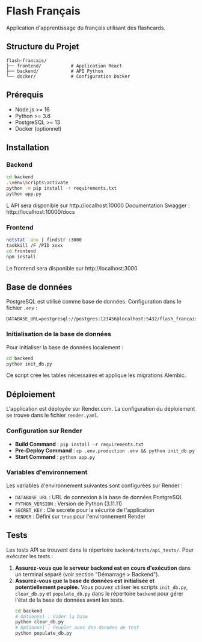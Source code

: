 # Flash Français

Application d'apprentissage du français utilisant des flashcards.

## Structure du Projet

```
flash-francais/
├── frontend/           # Application React
├── backend/            # API Python
└── docker/             # Configuration Docker
```

## Prérequis

- Node.js >= 16
- Python >= 3.8
- PostgreSQL >= 13
- Docker (optionnel)

## Installation

### Backend
```bash
cd backend
.\venv\Scripts\activate
python -m pip install -r requirements.txt
python app.py
```
L API sera disponible sur http://localhost:10000
Documentation Swagger : http://localhost:10000/docs

### Frontend

```bash
netstat -ano | findstr :3000
taskkill /F /PID xxxx
cd frontend
npm install
```
Le frontend sera disponible sur http://localhost:3000


## Base de données

PostgreSQL est utilisé comme base de données.
Configuration dans le fichier `.env` :

```env
DATABASE_URL=postgresql://postgres:123456@localhost:5432/flash_francais
```

### Initialisation de la base de données

Pour initialiser la base de données localement :

```bash
cd backend
python init_db.py
```

Ce script crée les tables nécessaires et applique les migrations Alembic.

## Déploiement

L'application est déployée sur Render.com.
La configuration du déploiement se trouve dans le fichier `render.yaml`.

### Configuration sur Render

- **Build Command** : `pip install -r requirements.txt`
- **Pre-Deploy Command** : `cp .env.production .env && python init_db.py`
- **Start Command** : `python app.py`

### Variables d'environnement

Les variables d'environnement suivantes sont configurées sur Render :

- `DATABASE_URL` : URL de connexion à la base de données PostgreSQL
- `PYTHON_VERSION` : Version de Python (3.11.11)
- `SECRET_KEY` : Clé secrète pour la sécurité de l'application
- `RENDER` : Défini sur `true` pour l'environnement Render

## Tests

Les tests API se trouvent dans le répertoire `backend/tests/api_tests/`.
Pour exécuter les tests :

1.  **Assurez-vous que le serveur backend est en cours d'exécution** dans un terminal séparé (voir section "Démarrage > Backend").
2.  **Assurez-vous que la base de données est initialisée et potentiellement peuplée.** Vous pouvez utiliser les scripts `init_db.py`, `clear_db.py` et `populate_db.py` dans le répertoire `backend` pour gérer l'état de la base de données avant les tests.
    ```bash
    cd backend
    # Optionnel : Vider la base
    python clear_db.py 
    # Optionnel : Peupler avec des données de test
    python populate_db.py 
    
